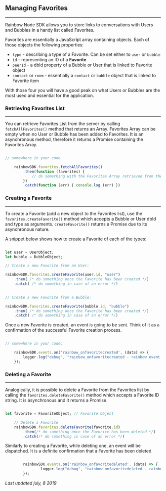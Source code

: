 ## Managing Favorites
---

Rainbow Node SDK allows you to store links to conversations with Users and Bubbles in a handy list called Favorites.

Favorites are essentially a JavaScript array containing objects. Each of those objects the following properties:

-	`type` - describing a type of a Favorite. Can be set either to `user` or `bubble`	
-	`id` - representing an ID of a **Favorite**
-	`peerId` - a dbId property of a Bubble or User that is linked to Favorite object
-	`contact` or `room` - essentially a `contact` or `bubble` object that is linked to Favorite item

With those four you will have a good peak on what Users or Bubbles are the most used and essential for the application.


### Retrieving Favorites List
---

You can retrieve Favorites List from the server by calling `fetchAllFavorites()` method that returns an Array. Favorites Array can be empty when no User or Bubble has been added to Favorites.
It is an asynchronous method, therefore it returns a Promise containing the Favorites Array.

```javascript

// somewhere in your code

	rainbowSDK.favorites.fetchAllFavorites()
		.then(function (favorites) {
			// do something with the Favorites Array retrieved from the server
		})
		.catch(function (err) { console.log (err) })

```

### Creating a Favorite
---

To create a Favorite (add a new object to the Favorites list), use the `favorites.createFavorite()` method which accepts a Bubble or User dbId and type as arguments. `createFavorite()` returns a Promise due to its asynchronous nature.

A snippet below shows how to create a Favorite of each of the types:

```javascript

let user = UserObject;
let bubble = BubbleObject;

// Create a new Favorite from an User:

rainbowSDK.favorites.createFavorite(user.id, "user")
	.then( /* do something once the Favorite has been created */)
	.catch( /* do something in case of an error */)

	
// Create a new Favorite from a Bubble:

rainbowSDK.favorites.createFavorite(bubble.id, "bubble")
	.then( /* do something once the Favorite has been created */)
	.catch( /* do something in case of an error */)

```

Once a new Favorite is created, an event is going to be sent. Think of it as a confirmation of the successful Favorite creation process.

```javascript

// somewhere in your code:

    rainbowSDK.events.on('rainbow_onfavoritecreated', (data) => {
        logger.log("debug", "rainbow_onfavoritecreated - rainbow event received.", data);
    });

```

### Deleting a Favorite
---

Analogically, it is possible to delete a Favorite from the Favorites list by calling the `favorites.deleteFavorite()` method which accepts a Favorite ID string. It is asynchronous and it returns a Promise.

```javascript

let favorite = FavoriteObject; // Favorite Object

	// Delete a Favorite
	rainbowSDK.favorites.deleteFavorite(favorite.id)
		.then(/* do something once the Favorite has been deleted */)
		.catch(/* do something in case of an error */)

```

Similarly to creating a Favorite, while deleting one, an event will be dispatched. It is a definite confirmation that a Favorite has been deleted.

```javascript

		rainbowSDK.events.on('rainbow_onfavoritedeleted', (data) => {
                logger.log("debug", "rainbow_onfavoritedeleted - rainbow event received.", data);
		});

```


_Last updated july, 8 2019_
